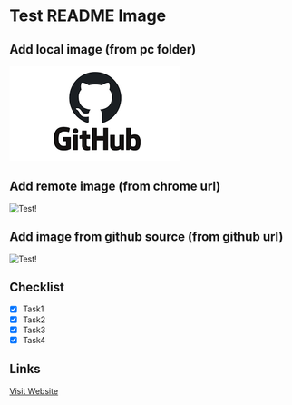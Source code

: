 # **Test README Image**

## Add local image (from pc folder)

![Test!](Image/download.png)

## Add remote image (from chrome url)

![Test!](https://encrypted-tbn0.gstatic.com/images?q=tbn:ANd9GcSKdFw4iygh8LR1Can6DehP26aNujaBYtUdRg&usqp=CAU)

## Add image from github source (from github url)

![Test!](https://user-images.githubusercontent.com/84660414/119305413-54d7cb00-bc86-11eb-9308-56f2483fb847.png)

## Checklist

* [x] Task1
* [x] Task2
* [x] Task3
* [x] Task4

## Links

[Visit Website](https:/www.google.com "Google")